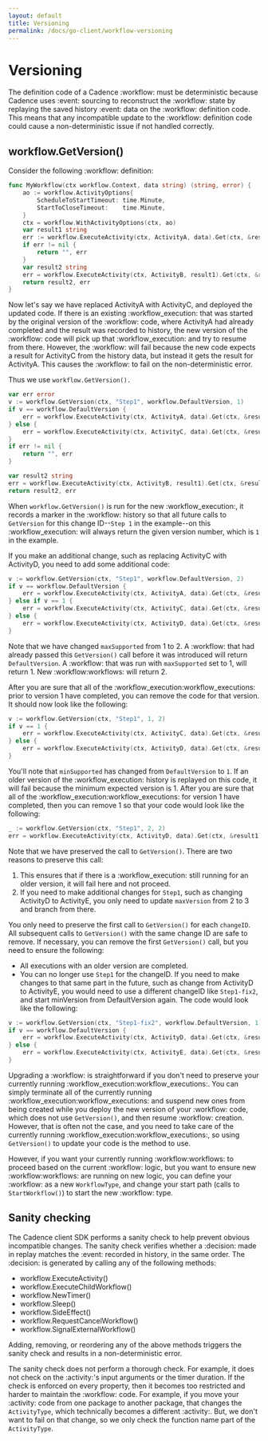 ```yaml
---
layout: default
title: Versioning
permalink: /docs/go-client/workflow-versioning
---
```


# Versioning

The definition code of a Cadence :workflow: must be deterministic because Cadence uses :event: sourcing
to reconstruct the :workflow: state by replaying the saved history :event: data on the :workflow:
definition code. This means that any incompatible update to the :workflow: definition code could cause
a non-deterministic issue if not handled correctly.

## workflow.GetVersion()

Consider the following :workflow: definition:

```go
func MyWorkflow(ctx workflow.Context, data string) (string, error) {
    ao := workflow.ActivityOptions{
        ScheduleToStartTimeout: time.Minute,
        StartToCloseTimeout:    time.Minute,
    }
    ctx = workflow.WithActivityOptions(ctx, ao)
    var result1 string
    err := workflow.ExecuteActivity(ctx, ActivityA, data).Get(ctx, &result1)
    if err != nil {
        return "", err
    }
    var result2 string
    err = workflow.ExecuteActivity(ctx, ActivityB, result1).Get(ctx, &result2)
    return result2, err
}
```
Now let's say we have replaced ActivityA with ActivityC, and deployed the updated code. If there
is an existing :workflow_execution: that was started by the original version of the :workflow: code, where
ActivityA had already completed and the result was recorded to history, the new version of the :workflow:
code will pick up that :workflow_execution: and try to resume from there. However, the :workflow: will fail
because the new code expects a result for ActivityC from the history data, but instead it gets the
result for ActivityA. This causes the :workflow: to fail on the non-deterministic error.

Thus we use `workflow.GetVersion().`

```go
var err error
v := workflow.GetVersion(ctx, "Step1", workflow.DefaultVersion, 1)
if v == workflow.DefaultVersion {
    err = workflow.ExecuteActivity(ctx, ActivityA, data).Get(ctx, &result1)
} else {
    err = workflow.ExecuteActivity(ctx, ActivityC, data).Get(ctx, &result1)
}
if err != nil {
    return "", err
}

var result2 string
err = workflow.ExecuteActivity(ctx, ActivityB, result1).Get(ctx, &result2)
return result2, err
```
When `workflow.GetVersion()` is run for the new :workflow_execution:, it records a marker in the :workflow:
history so that all future calls to `GetVersion` for this change ID--`Step 1` in the example--on this
:workflow_execution: will always return the given version number, which is `1` in the example.

If you make an additional change, such as replacing ActivityC with ActivityD, you need to
add some additional code:

```go
v := workflow.GetVersion(ctx, "Step1", workflow.DefaultVersion, 2)
if v == workflow.DefaultVersion {
    err = workflow.ExecuteActivity(ctx, ActivityA, data).Get(ctx, &result1)
} else if v == 1 {
    err = workflow.ExecuteActivity(ctx, ActivityC, data).Get(ctx, &result1)
} else {
    err = workflow.ExecuteActivity(ctx, ActivityD, data).Get(ctx, &result1)
}
```
Note that we have changed `maxSupported` from 1 to 2. A :workflow: that had already passed this
`GetVersion()` call before it was introduced will return `DefaultVersion`. A :workflow: that was run
with `maxSupported` set to 1, will return 1. New :workflow:workflows: will return 2.

After you are sure that all of the :workflow_execution:workflow_executions: prior to version 1 have completed, you can
remove the code for that version. It should now look like the following:

```go
v := workflow.GetVersion(ctx, "Step1", 1, 2)
if v == 1 {
    err = workflow.ExecuteActivity(ctx, ActivityC, data).Get(ctx, &result1)
} else {
    err = workflow.ExecuteActivity(ctx, ActivityD, data).Get(ctx, &result1)
}
```
You'll note that `minSupported` has changed from `DefaultVersion` to `1`. If an older version of the
:workflow_execution: history is replayed on this code, it will fail because the minimum expected version
is 1. After you are sure that all of the :workflow_execution:workflow_executions: for version 1 have completed, then you
can remove 1 so that your code would look like the following:

```go
_ := workflow.GetVersion(ctx, "Step1", 2, 2)
err = workflow.ExecuteActivity(ctx, ActivityD, data).Get(ctx, &result1)
```
Note that we have preserved the call to `GetVersion()`. There are two reasons to preserve this call:

1. This ensures that if there is a :workflow_execution: still running for an older version, it will
fail here and not proceed.
2. If you need to make additional changes for `Step1`, such as changing ActivityD to ActivityE, you
only need to update `maxVersion` from 2 to 3 and branch from there.

You only need to preserve the first call to `GetVersion()` for each `changeID`. All subsequent calls to
`GetVersion()` with the same change ID are safe to remove. If necessary, you can remove the first
`GetVersion()` call, but you need to ensure the following:

* All executions with an older version are completed.
* You can no longer use `Step1` for the changeID. If you need to make changes to that same part in
the future, such as change from ActivityD to ActivityE, you would need to use a different changeID
like `Step1-fix2`, and start minVersion from DefaultVersion again. The code would look like the
following:

```go
v := workflow.GetVersion(ctx, "Step1-fix2", workflow.DefaultVersion, 1)
if v == workflow.DefaultVersion {
    err = workflow.ExecuteActivity(ctx, ActivityD, data).Get(ctx, &result1)
} else {
    err = workflow.ExecuteActivity(ctx, ActivityE, data).Get(ctx, &result1)
}
```
Upgrading a :workflow: is straightforward if you don't need to preserve your currently running
:workflow_execution:workflow_executions:. You can simply terminate all of the currently running :workflow_execution:workflow_executions: and
suspend new ones from being created while you deploy the new version of your :workflow: code, which does
not use `GetVersion()`, and then resume :workflow: creation. However, that is often not the case, and
you need to take care of the currently running :workflow_execution:workflow_executions:, so using `GetVersion()` to update
your code is the method to use.

However, if you want your currently running :workflow:workflows: to proceed based on the current :workflow: logic,
but you want to ensure new :workflow:workflows: are running on new logic, you can define your :workflow: as a
new `WorkflowType`, and change your start path (calls to `StartWorkflow()`) to start the new :workflow:
type.

## Sanity checking

The Cadence client SDK performs a sanity check to help prevent obvious incompatible changes.
The sanity check verifies whether a :decision: made in replay matches the :event: recorded in history,
in the same order. The :decision: is generated by calling any of the following methods:

* workflow.ExecuteActivity()
* workflow.ExecuteChildWorkflow()
* workflow.NewTimer()
* workflow.Sleep()
* workflow.SideEffect()
* workflow.RequestCancelWorkflow()
* workflow.SignalExternalWorkflow()

Adding, removing, or reordering any of the above methods triggers the sanity check and results in
a non-deterministic error.

The sanity check does not perform a thorough check. For example, it does not check on the :activity:'s
input arguments or the timer duration. If the check is enforced on every property, then it becomes
too restricted and harder to maintain the :workflow: code. For example, if you move your :activity: code
from one package to another package, that changes the `ActivityType`, which technically becomes a different
:activity:. But, we don't want to fail on that change, so we only check the function name part of the
`ActivityType`.
